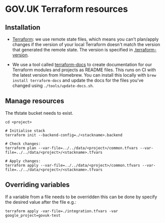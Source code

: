 # GOV.UK Terraform resources

## Installation

- [Terraform](https://www.terraform.io/): we use remote state files, which means you can't plan/apply changes if the version of your local Terraform doesn't match the version that generated the remote state. The version is specified in [.terraform-version](../.terraform-version).

- We use a tool called [terraform-docs](https://github.com/segmentio/terraform-docs) to create documentation for our Terraform modules and projects as README files. This runs on CI with the latest version from Homebrew. You can install this locally with `brew install terraform-docs` and update the docs for the files you've changed using `./tools/update-docs.sh`.

## Manage resources

The tfstate bucket needs to exist.

```
cd <project>

# Initialise stack
terraform init --backend-config=./<stackname>.backend

# Check changes:
terraform plan --var-file=../../data/<project>/common.tfvars --var-file=../../data/<project>/<stackname>.tfvars

# Apply changes:
terraform apply --var-file=../../data/<project>/common.tfvars --var-file=../../data/<project>/<stackname>.tfvars
```

## Overriding variables

If a variable from a file needs to be overridden this can be done by specify the desired value after the file e.g.:

```
terraform apply -var-file=./integration.tfvars -var google_project=govuk-test
```

